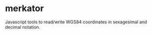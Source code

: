 merkator
======================================

Javascript tools to read/write WGS84 coordinates in sexagesimal and decimal notation.